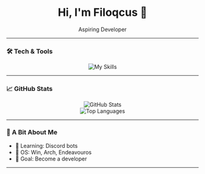 <h1 align="center">Hi, I'm Filoqcus 👋</h1>
<p align="center">Aspiring Developer</p>

---

### 🛠️ Tech & Tools

<p align="center">
  <img src="https://skillicons.dev/icons?i=clion,webstorm,vscode,js,nodejs,python,cpp,postgresql,mysql,linux,arch,blender,discord,bots,discordjs,docker,figma&perline=8" alt="My Skills" />
</p>

---

### 📈 GitHub Stats

<p align="center">
  <img src="https://github-readme-stats.vercel.app/api?username=Filoqcus&show_icons=true&theme=vision-friendly-dark" alt="GitHub Stats" />
  <br/>
  <img src="https://github-readme-stats.vercel.app/api/top-langs/?username=Filoqcus&layout=compact&theme=vision-friendly-dark" alt="Top Languages" />
</p>

---

### 📎 A Bit About Me

- 🌱 Learning: Discord bots
- 🐧 OS: Win, Arch, Endeavouros
- 🎯 Goal: Become a developer

---
